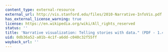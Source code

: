 ```yaml
---
content_type: external-resource
external_url: http://vis.stanford.edu/files/2010-Narrative-InfoVis.pdf
has_external_license_warning: true
license: https://en.wikipedia.org/wiki/All_rights_reserved
status: ''
title: 'Narrative visualization: Telling stories with data." (PDF - 1.4MB)'
uid: 0db36a52-a01b-4c1f-a6dd-c040c32f55ff
wayback_url: ''
---
```

